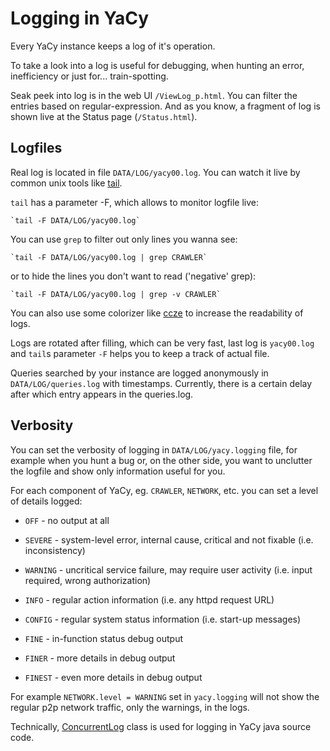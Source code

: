 # Logging in YaCy

Every YaCy instance keeps a log of it's operation. 

To take a look into a log is useful for debugging, when hunting an error,
inefficiency or just for... train-spotting.

Seak peek into log is in the web UI `/ViewLog_p.html`.  You can filter the
entries based on regular-expression.  And as you know, a fragment of log is
shown live at the Status page (`/Status.html`).

## Logfiles

Real log is located in file `DATA/LOG/yacy00.log`. You can watch it live by
common unix tools like
[tail](https://www.man7.org/linux/man-pages/man1/tail.1.html).

`tail` has a parameter -F, which allows to monitor logfile live: 

	`tail -F DATA/LOG/yacy00.log`

You can use `grep` to filter out only lines you wanna see:

	`tail -F DATA/LOG/yacy00.log | grep CRAWLER`

or to hide the lines you don't want to read ('negative' grep):

	`tail -F DATA/LOG/yacy00.log | grep -v CRAWLER`

You can also use some colorizer like [ccze](https://github.com/cornet/ccze)
to increase the readability of logs.

Logs are rotated after filling, which can be very fast, last log is
`yacy00.log` and `tail`s parameter `-F` helps you to keep a track of actual
file.

Queries searched by your instance are logged anonymously in
`DATA/LOG/queries.log` with timestamps. Currently, there is a certain
delay after which entry appears in the queries.log.

## Verbosity

You can set the verbosity of logging in `DATA/LOG/yacy.logging` file, for
example when you hunt a bug or, on the other side, you want to unclutter the
logfile and show only information useful for you.

For each component of YaCy, eg. `CRAWLER`, `NETWORK`, etc. you can set a
level of details logged:
 
 - `OFF` - no output at all
 
 - `SEVERE` - system-level error, internal cause, critical and not fixable (i.e. inconsistency)
 
 - `WARNING` - uncritical service failure, may require user activity (i.e. input required, wrong authorization)
 
 - `INFO` - regular action information (i.e. any httpd request URL)
 
 - `CONFIG` - regular system status information (i.e. start-up messages)
 
 - `FINE` - in-function status debug output
 
 - `FINER` - more details in debug output
 
 - `FINEST` - even more details in debug output

For example `NETWORK.level = WARNING` set in `yacy.logging` will not show the regular p2p network
traffic, only the warnings, in the logs.

Technically,
[ConcurrentLog](https://yacy.net/api/javadoc/net/yacy/cora/util/ConcurrentLog.html)
class is used for logging in YaCy java source code.